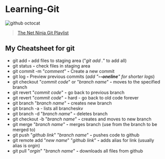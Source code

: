 # Learning-Git

![github octocat](https://github.githubassets.com/images/modules/logos_page/Octocat.png)
>[The Net Ninja Git Playlist](https://www.youtube.com/playlist?list=PL4cUxeGkcC9goXbgTDQ0n_4TBzOO0ocPR
"The best playlist for learning git")

## My Cheatsheet for git

* git add **-** add files to staging area ("*git add .*" to add all)
* git status **-** check files in staging area
* git commit -m "*comment*" **-** Create a new commit
* git log **-** Preview previous commits (*add "**--oneline**" for shorter logs*)
* git checkout "*commit code*" or "*branch name*" **-** moves to the specified branch
* git revert "*commit code*" **-** go back to previous branch
* git revert "*commit code*" **-** hard - go back to old code forever
* git branch "*branch name*" **-** creates new branch
* git branch -a - lists all brancheskv
* git branch -d "*branch name*" **-** deletes branch
* git checkout -b "*branch name*" **-** creates and moves to new branch
* git merge "*branch name*" **-** merges branch (use from the branch to be merged to)
* git push "*github link*" "*branch name*" **-** pushes code to github
* git remote add "*new name*" "*github link*" **-** adds alias for link (usually alias is orgin)
* git pull "*orgin*" "*branch name*" **-** downloads all files from github
